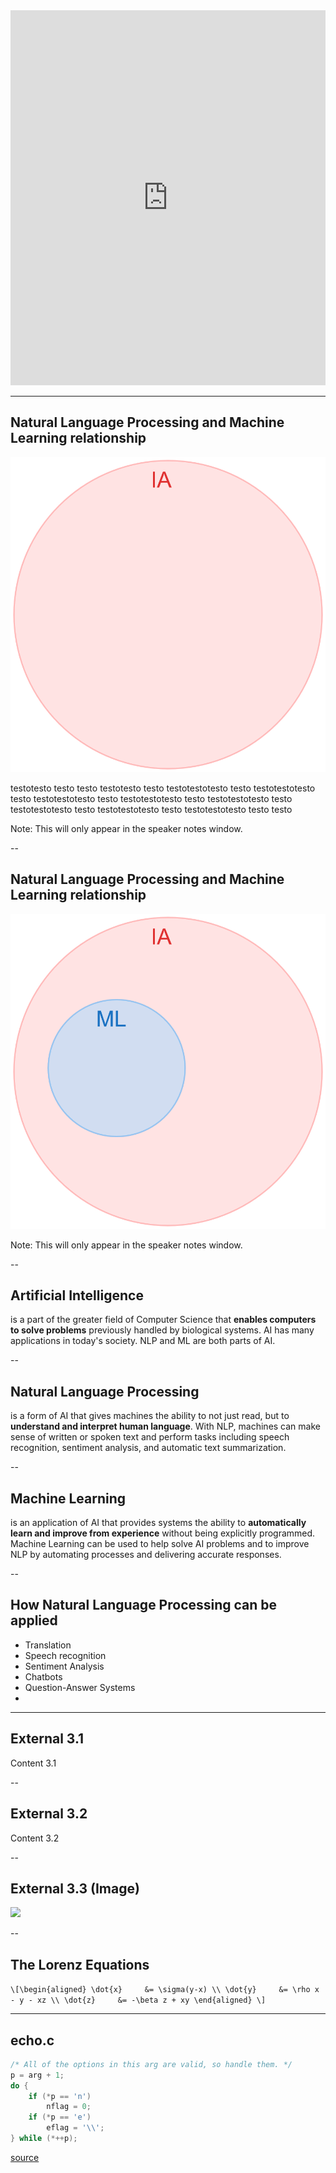 <!-- .slide: data-background="#1A73E8" -->

<iframe src="https://wall.sli.do/event/1uomwHNCDGeXQTsKDah8qz" width="100%" height="600" frameborder="0" scrolling="yes"></iframe>

---

## Natural Language Processing and Machine Learning relationship

![](assets/venn-0.png)

testotesto testo testo testotesto testo testotestotesto testo testotestotesto testo testotestotesto testo testotestotesto testo testotestotesto testo testotestotesto testo testotestotesto testo testotestotesto testo testo

Note: 
This will only appear in the speaker notes window.

--

## Natural Language Processing and Machine Learning relationship

![](assets/venn-1.png)

Note: 
This will only appear in the speaker notes window.

--


## Artificial Intelligence

is a part of the greater field of Computer Science that __enables computers to solve problems__ previously handled by biological systems. AI has many applications in today's society. NLP and ML are both parts of AI. 
<!-- .element: class="fragment" -->

--

## Natural Language Processing
is a form of AI that gives machines the ability to not just read, but to __understand and interpret human language__. With NLP, machines can make sense of written or spoken text and perform tasks including speech recognition, sentiment analysis, and automatic text summarization.

--

## Machine Learning 
is an application of AI that provides systems the ability to __automatically learn and improve from experience__ without being explicitly programmed. Machine Learning can be used to help solve AI problems and to improve NLP by automating processes and delivering accurate responses.

--

## How Natural Language Processing can be applied

- Translation <!-- .element: class="fragment" -->
- Speech recognition <!-- .element: class="fragment" -->
- Sentiment Analysis <!-- .element: class="fragment" -->
- Chatbots <!-- .element: class="fragment" -->
- Question-Answer Systems <!-- .element: class="fragment" -->
- 

---

## External 3.1

Content 3.1

--

## External 3.2

Content 3.2

--

## External 3.3 (Image)

![](https://s3.amazonaws.com/static.slid.es/logo/v2/slides-symbol-512x512.png) <!-- .element: class="r-stretch" -->

--



## The Lorenz Equations

`\[\begin{aligned}
\dot{x}     &= \sigma(y-x) \\
\dot{y}     &= \rho x - y - xz \\
\dot{z}     &= -\beta z + xy
\end{aligned} \]`

---

## echo.c

```c [287: 2|4,6]
/* All of the options in this arg are valid, so handle them. */
p = arg + 1;
do {
    if (*p == 'n')
        nflag = 0;
    if (*p == 'e')
        eflag = '\\';
} while (*++p); 
```
[source](https://git.busybox.net/busybox/tree/coreutils/echo.c?h=1_36_stable#n287)
